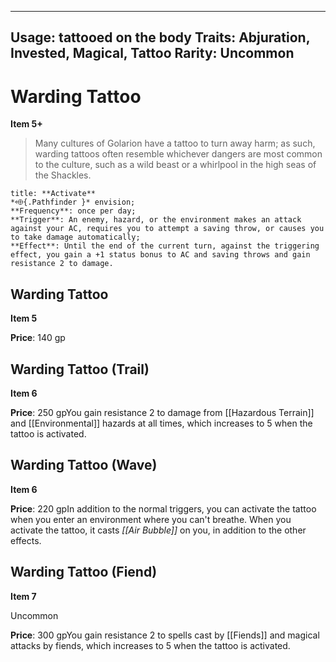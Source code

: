 
---
Usage: tattooed on the body
Traits: Abjuration, Invested, Magical, Tattoo
Rarity: Uncommon
---

# Warding Tattoo

**Item 5+**

> Many cultures of Golarion have a tattoo to turn away harm; as such, warding tattoos often resemble whichever dangers are most common to the culture, such as a wild beast or a whirlpool in the high seas of the Shackles.

```ad-embed-ability
title: **Activate**
*⬲{.Pathfinder }* envision; 
**Frequency**: once per day;
**Trigger**: An enemy, hazard, or the environment makes an attack against your AC, requires you to attempt a saving throw, or causes you to take damage automatically;
**Effect**: Until the end of the current turn, against the triggering effect, you gain a +1 status bonus to AC and saving throws and gain resistance 2 to damage.

```

## Warding Tattoo

**Item 5**

**Price**: 140 gp

## Warding Tattoo (Trail)

**Item 6**

**Price**: 250 gpYou gain resistance 2 to damage from [[Hazardous Terrain]] and [[Environmental]] hazards at all times, which increases to 5 when the tattoo is activated.

## Warding Tattoo (Wave)

**Item 6**

**Price**: 220 gpIn addition to the normal triggers, you can activate the tattoo when you enter an environment where you can't breathe. When you activate the tattoo, it casts *[[Air Bubble]]* on you, in addition to the other effects.

## Warding Tattoo (Fiend)

**Item 7**

Uncommon

**Price**: 300 gpYou gain resistance 2 to spells cast by [[Fiends]] and magical attacks by fiends, which increases to 5 when the tattoo is activated.
